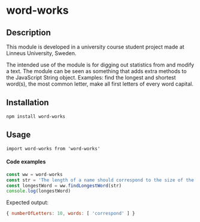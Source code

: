 # word-works

## Description
This module is developed in a university course student project made at Linneus University, Sweden.

The intended use of the module is for digging out statistics from and modify a text. The module can be seen as something that adds extra methods to the JavaScript String object. Examples: find the longest and shortest word(s), the most common letter, make all first letters of every word capital.

## Installation

`npm install word-works`

## Usage 

`import word-works from 'word-works'`

#### Code examples

```javascript
const ww = word-works
const str = 'The length of a name should correspond to the size of the scope.'
const longestWord = ww.findLongestWord(str)
console.log(longestWord)
```
Expected output:
```javascript
{ numberOfLetters: 10, words: [ 'correspond' ] }
```


